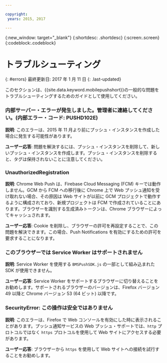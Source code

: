 ```yaml
---

copyright:
 years: 2015, 2017

---
```


{:new_window: target="_blank"}
{:shortdesc: .shortdesc}
{:screen:.screen}
{:codeblock:.codeblock}

# トラブルシューティング
{: #errors}
最終更新日: 2017 年 1 月 11 日
{: .last-updated}

このセクションは、{{site.data.keyword.mobilepushshort}}の一般的な問題をトラブルシューティングするためのガイドとして使用してください。


### 内部サーバー・エラーが発生しました。管理者に連絡してください。(内部エラー・コード: PUSHD102E)

**説明**: このエラーは、2015 年 11 月より前にプッシュ・インスタンスを作成した場合に発生する可能性があります。  

**ユーザー応答**: 問題を解決するには、プッシュ・インスタンスを削除して、新しいプッシュ・インスタンスを作成します。プッシュ・インスタンスを削除すると、タグは保持されないことに注意してください。


### UnauthorizedRegistration

**説明**: Chrome Web Push は、Firebase Cloud Messaging (FCM) キーでは動作しません。GCM から FCM への移行後に Chrome 上で Web プッシュ通知を受け取れない場合、その原因は Web サイトが以前に GCM プロジェクトで動作するように構成されており、新規プロジェクトは FCM で作成されていることにあります。ブラウザーを識別する生成済みトークンは、Chrome ブラウザーによってキャッシュされます。

**ユーザー応答**: Cookie を削除し、ブラウザーの許可を再設定することで、この問題を解決できます。この場合、Push Notifications を有効にするための許可を要求することになります。 


### このブラウザーでは Service Worker はサポートされません

**説明**: Service Worker を使用する `BMSPushSDK.js` の一部として組み込まれた SDK が使用できません。 

**ユーザー応答**: Service Worker をサポートするブラウザーに切り替えることをお勧めします。サポートされるブラウザーのバージョンは、Firefox バージョン 49 以降と Chrome バージョン 53 (64 ビット) 以降です。


### SecurityError: この操作は安全ではありません

**説明**:  このエラーは、Firefox で Web コンソールを有効にした時に表示されることがあります。プッシュ通知サービスの Web プッシュ・サポートでは、`http` プロトコルではなく `https` プロトコルを使用して Web サイトにアクセスする必要があります。

**ユーザー応答**: ブラウザーから `https` を使用して Web サイトへの接続を試行することをお勧めします。

